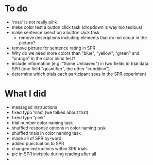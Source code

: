 # To do

- 'rosa' is not really pink
- make color test a button click task (dropdown is way too tedious)
- make sentence selection a button click task
  - remove descriptions including elements that do not occur in the picture?
- remove picture for sentence rating in SPR
- Why do we need more colors than "blue", "yellow", "green" and "orange" in the color blind test?
- include information (e.g. "Some Unbiased") in two fields to trial data SPR (one field "quantifier", the other "condition")
- determine which trials each participant sees in the SPR experiment


# What I did

- massaged instructions
- fixed typo 'lilas' (we talked about that)
- fixed typo "pink"
- trial number color naming task
- shuffled response options in color naming task
- shuffled trials in color naming task
- made all of SPR by-word
- added punctuation to SPR
- changed instructions within SPR trials
- pic in SPR invisible during reading after all
- 
